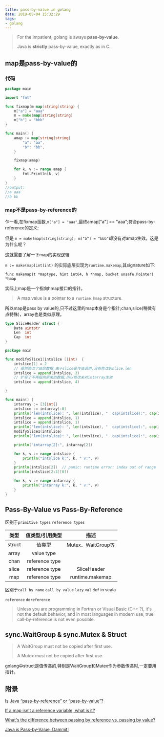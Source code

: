 ```yaml
---
title: pass-by-value in golang
date: 2019-08-04 15:32:29
tags: 
- golang
---
```


> For the impatient, golang is aways **pass-by-value**.
>
> Java is **strictly** pass-by-value, exactly as in C. 

## map是pass-by-value的

### 代码

```go
package main

import "fmt"

func fixmap(m map[string]string) {
	m["a"] = "aaa"
	m = make(map[string]string)
	m["b"] = "bbb"
}

func main() {
	amap := map[string]string{
		"a": "aa",
		"b": "bb",
	}

	fixmap(amap)

    for k, v := range amap {
		fmt.Println(k, v)
	}
}
//output:
//a aaa
//b bb
```

### map不是pass-by-reference的 

乍一看,在fixmap函数,`m["a"] = "aaa"`,最终amap["a"] == "aaa";符合pass-by-reference的定义;

但是 `m = make(map[string]string); m["b"] = "bbb"`却没有对amap生效。这是为什么呢？

这就需要了解一下map的实现逻辑

`m := make(map[int]int)` 的实际底层实现为`runtime.makemap`,其signature如下:

`func makemap(t *maptype, hint int64, h *hmap, bucket unsafe.Pointer) *hmap`

实际上map是一个指向hmap接口的指针。

> A map value is a pointer to a `runtime.hmap` structure.

所以map是pass by value的,只不过这里的map本身是个指针;chan,slice(稍微有点特殊)，array也是类似原理。

```go
type SliceHeader struct {
	Data uintptr
	Len  int
	Cap  int
}
```

```go
package main

func modifySlice1(intslice []int)  {
	intslice[1] = 2
	// 虽然修改了底层数据,由于slice是传值调用,没有修改到slice.len
	intslice = append(intslice, 3)
	// 扩容了不再指向原来的数据,所以修改未对intarray生效
	intslice = append(intslice, 4)

}

func main() {
	intarray := [3]int{}
	intslice := intarray[:0]
	println("len(intslice): ", len(intslice), "  cap(intslice):", cap(intslice))
	intslice = append(intslice, 1)
	intslice = append(intslice, 1)
	println("len(intslice): ", len(intslice), "  cap(intslice):", cap(intslice))
	modifySlice1(intslice)
	println("len(intslice): ", len(intslice), "  cap(intslice):", cap(intslice))

	println("intarray[2]:", intarray[2])

	for k, v := range intslice {
		println("intslice k:", k, " v:", v)
	}
    println(intslice[2])  // panic: runtime error: index out of range
	println(intslice[2:3][0])

	for k, v := range intarray {
		println("intarray k:", k, " v:", v)
	}
}
```

## Pass-By-Value vs Pass-By-Reference

区别于`primitive types` `reference types`

|  类型  | 值类型/引用类型 |        描述        |
| :----: | :-------------: | :----------------: |
| struct |     值类型      | Mutex、WaitGroup等 |
| array  |   value type    |                    |
|  chan  | reference type  |                    |
| slice  | reference type  |    SliceHeader     |
|  map   | reference type  |  runtime.makemap   |

区别于`call by name` `call by value` `lazy` `val` `def` in scala

`reference` `dereference`

> Unless you are programming in Fortran or Visual Basic (C++ ?), it's not the default behavior, and in most languages in modern use, true call-by-reference is not even possible.

## sync.WaitGroup & sync.Mutex & Struct

> A WaitGroup must not be copied after first use.
>
> A Mutex must not be copied after first use.

golang中struct是值传递的,特别是WaitGroup和Mutex作为参数传递时,一定要用指针。

## 附录

[Is Java “pass-by-reference” or “pass-by-value”?](https://stackoverflow.com/questions/40480/is-java-pass-by-reference-or-pass-by-value/)

[If a map isn’t a reference variable, what is it?](https://dave.cheney.net/2017/04/30/if-a-map-isnt-a-reference-variable-what-is-it)

[What's the difference between passing by reference vs. passing by value?](https://stackoverflow.com/questions/373419/whats-the-difference-between-passing-by-reference-vs-passing-by-value)

[Java is Pass-by-Value, Dammit!](http://www.javadude.com/articles/passbyvalue.htm)

